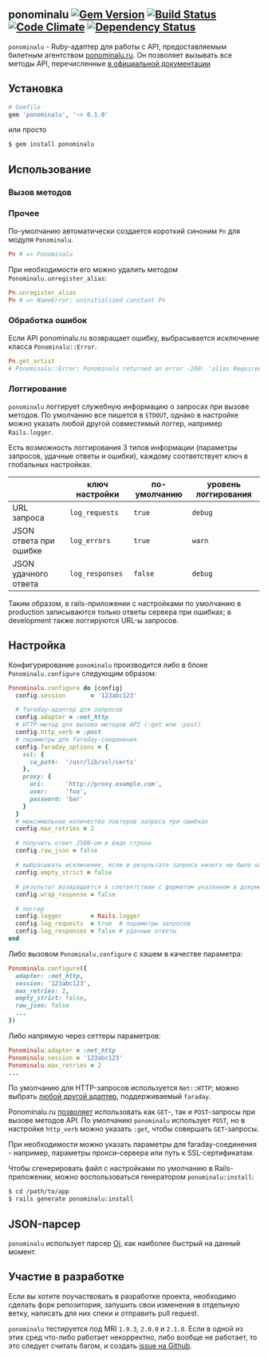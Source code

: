 ## ponominalu [![Gem Version](https://badge.fury.io/rb/ponominalu.svg)](http://badge.fury.io/rb/ponominalu) [![Build Status](https://travis-ci.org/crossaidi/ponominalu.svg?branch=master)](https://travis-ci.org/crossaidi/ponominalu) [![Code Climate](https://codeclimate.com/github/crossaidi/ponominalu.png)](https://codeclimate.com/github/crossaidi/ponominalu) [![Dependency Status](https://gemnasium.com/crossaidi/ponominalu.png)](https://gemnasium.com/crossaidi/ponominalu)

`ponominalu` - Ruby-адаптер для работы с API, предоставляемым билетным агентством [ponominalu.ru](http:://ponominalu.ru). Он позволяет вызывать все  методы API, перечисленные [в официальной документации](http://api.cultserv.ru/public/docs/methods/)

## Установка

``` ruby
# Gemfile
gem 'ponominalu', '~> 0.1.0'
```

или просто

``` sh
$ gem install ponominalu
```

## Использование

### Вызов методов

### Прочее

По-умолчанию автоматически создается короткий синоним `Pn` для модуля `Ponominalu`.

``` ruby
Pn # => Ponominalu
```

При необходимости его можно удалить методом `Ponominalu.unregister_alias`:

``` ruby
Pn.unregister_alias
Pn # => NameError: uninitialized constant Pn
```

### Обработка ошибок

Если API ponominalu.ru возвращает ошибку, выбрасывается исключение класса `Ponominalu::Error`.

``` ruby
Pn.get_artist
# Ponominalu::Error: Ponominalu returned an error -200: 'alias Required' after calling method 'get_artist' without parameters. App session is '123'.
```

### Логгирование

`ponominalu` логгирует служебную информацию о запросах при вызове методов. По умолчанию все пишется в `STDOUT`, однако в настройке можно указать любой другой совместимый логгер, например `Rails.logger`.

Есть возможность логгирования 3 типов информации (параметры запросов, удачные ответы и ошибки), каждому соответствует ключ в глобальных настройках.

|                        | ключ настройки  | по-умолчанию | уровень логгирования |
| ---------------------- | --------------- | ------------ | -------------------- |
| URL запроса            | `log_requests`  | `true`       | `debug`              |
| JSON ответа при ошибке | `log_errors`    | `true`       | `warn`               |
| JSON удачного ответа   | `log_responses` | `false`      | `debug`              |

Таким образом, в rails-приложении с настройками по умолчанию в production записываются только ответы сервера при ошибках; в development также логгируются URL-ы запросов.

## Настройка

Конфигурирование `ponominalu` производится либо в блоке `Ponominalu.configure` следующим образом:

``` ruby
Ponominalu.configure do |config|
  config.session       = '123abc123'

  # faraday-адаптер для запросов
  config.adapter = :net_http
  # HTTP-метод для вызова методов API (:get или :post)
  config.http_verb = :post
  # параметры для faraday-соединения
  config.faraday_options = {
    ssl: {
      ca_path:  '/usr/lib/ssl/certs'
    },
    proxy: {
      uri:      'http://proxy.example.com',
      user:     'foo',
      password: 'bar'
    }
  }
  # максимальное количество повторов запроса при ошибках
  config.max_retries = 2

  # получить ответ JSON-ом в виде строки
  config.raw_json = false

  # выбрасывать исключение, если в результате запроса ничего не было найдено
  config.empty_strict = false

  # результат возвращается в соответствии с форматом указанном в документации, вместе с ключами "code", "ts" а также параметрами запроса, которые могут пригодиться в дальнейшем, в ходе выполнения программы. По умолчанию возвращается непосредственно ответ (ключ "message").
  config.wrap_response = false

  # логгер
  config.logger        = Rails.logger
  config.log_requests  = true  # параметры запросов
  config.log_responses = false # удачные ответы
end
```

Либо вызовом `Ponominalu.configure` с хэшем в качестве параметра:

``` ruby
Ponominalu.configure({
  adapter: :net_http,
  session: '123abc123',
  max_retries: 2,
  empty_strict: false,
  raw_json: false
  ...
})
```

Либо напрямую через сеттеры параметров:

``` ruby
Ponominalu.adapter = :net_http
Ponominalu.session = '123abc123'
Ponominalu.max_retries = 2
...
```

По умолчанию для HTTP-запросов используется `Net::HTTP`; можно выбрать [любой другой адаптер](https://github.com/technoweenie/faraday/blob/master/lib/faraday/adapter.rb), поддерживаемый `faraday`.

Ponominalu.ru [позволяет](http://api.cultserv.ru/public/docs/) использовать как `GET`-, так и `POST`-запросы при вызове методов API. По умолчанию `ponominalu` использует `POST`, но в настройке `http_verb` можно указать `:get`, чтобы совершать `GET`-запросы.

При необходимости можно указать параметры для faraday-соединения - например, параметры прокси-сервера или путь к SSL-сертификатам.

Чтобы сгенерировать файл с настройками по умолчанию в Rails-приложении, можно воспользоваться генератором `ponominalu:install`:

``` sh
$ cd /path/to/app
$ rails generate ponominalu:install
```

## JSON-парсер

`ponominalu` использует парсер [Oj](https://github.com/ohler55/oj), как наиболее быстрый на данный момент.


## Участие в разработке

Если вы хотите поучаствовать в разработке проекта, необходимо сделать форк репозитория, запушить свои изменения в отдельную ветку, написать для них спеки и отправить pull request.

`ponominalu` тестируется под MRI `1.9.3`, `2.0.0` и `2.1.0`. Если в одной из этих сред что-либо работает некорректно, либо вообще не работает, то это следует считать багом, и создать [issue на Github](https://github.com/crossaidi/ponominalu/issues).
